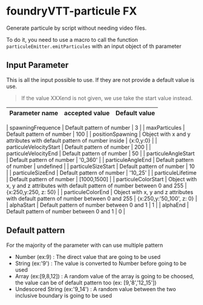 # foundryVTT-particule FX

Generate particule by script without needing video files.

To do it, you need to use a macro to call the function ```particuleEmitter.emitParticules``` with an input object of th parameter

## Input Parameter
This is all the input possible to use. If they are not provide a default value is use.
> If the value XXXend is not given, we use take the start value instead.

| Parameter name  | accepted value          | Default value |
| :--------------- |:---------------:| -----:|

|        spawningFrequence         |             Default pattern of number                                                              |    3        |
|        maxParticules             |             Default pattern of number                                                              |   100         |
|        positionSpawning          |             Object with x and y attributes with default pattern of number inside                   |   {x:0,y:0}   |
|        particuleVelocityStart    |             Default pattern of number                                                              |   200         |
|       particuleVelocityEnd       |             Default pattern of number                                                              |   50          |
|        particuleAngleStart       |             Default pattern of number                                                              |   '0_360'     |
|        particuleAngleEnd         |             Default pattern of number                                                              |   undefined   |
|        particuleSizeStart        |             Default pattern of number                                                              |   10          |
|        particuleSizeEnd          |             Default pattern of number                                                              |   '10_25'     |
|        particuleLifetime         |             Default pattern of number                                                              |    [1000,1500]    |
|        particuleColorStart       |             Object with x, y and z attributes with default pattern of number between 0 and 255     |   {x:250,y:250, z: 50}    |
|        particuleColorEnd         |             Object with x, y and z attributes with default pattern of number between 0 and 255     |   {x:250,y:'50_100', z: 0}    |
|        alphaStart                |             Default pattern of number between 0 and 1                                              |   1           |
|        alphaEnd                  |             Default pattern of number between 0 and 1                                              |   0           |


## Default pattern
For the majority of the parameter with can use multiple pattern
* Number (ex:9)                   : The direct value that are going to be used
* String (ex:'9')                 : The value is converted to Number before going to be used
* Array  (ex:[9,8,12])            : A random value of the array is going to be choosed, the value can be of default pattern too (ex: [9,'8','12_15'])
* Undescored String (ex:'9_14')   : A random value between the two inclusive boundary is going to be used